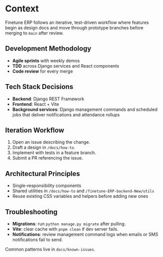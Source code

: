# Context

Finetune ERP follows an iterative, test-driven workflow where features begin as design docs and move through prototype branches before merging to `main` after review.

## Development Methodology

- **Agile sprints** with weekly demos
- **TDD** across Django services and React components
- **Code review** for every merge

## Tech Stack Decisions

- **Backend**: Django REST Framework
- **Frontend**: React + Vite
- **Background services**: Django management commands and scheduled jobs that deliver notifications and attendance rollups

## Iteration Workflow

1. Open an issue describing the change.
2. Draft a design in `/docs/how-to`.
3. Implement with tests in a feature branch.
4. Submit a PR referencing the issue.

## Architectural Principles

- Single-responsibility components
- Shared utilities in `/docs/how-to` and `/finetune-ERP-backend-New/utils`
- Reuse existing CSS variables and helpers before adding new ones

## Troubleshooting

- **Migrations**: run `python manage.py migrate` after pulling.
- **Vite**: clear cache with `pnpm clean` if dev server fails.
- **Notifications**: review management command logs when emails or SMS notifications fail to send.

Common patterns live in `docs/known-issues`.

